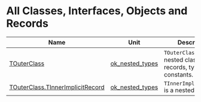 # All Classes, Interfaces, Objects and Records


| Name | Unit | Description |
|---|---|---|
| [TOuterClass](ok_nested_types.TOuterClass.md) | [ok_nested_types](ok_nested_types.md) | `TOuterClass` contains nested classes, records, types and constants. |
| [TOuterClass.TInnerImplicitRecord](ok_nested_types.TOuterClass.TInnerImplicitRecord.md) | [ok_nested_types](ok_nested_types.md) | `TInnerImplicitRecord` is a nested record |

